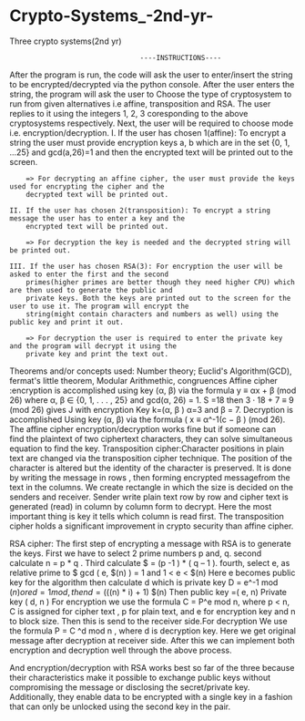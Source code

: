 # Crypto-Systems_-2nd-yr-
Three crypto systems(2nd yr)

			                      	----INSTRUCTIONS----

After the program is run, the code will ask the user to enter/insert the string to be encrypted/decrypted
via the python console. After the user enters the string, the program will ask the user to Choose the type 
of cryptosystem to run from given alternatives i.e affine, transposition and RSA. The user replies to it 
using the integers 1, 2, 3 coresponding to the above cryptosystems respectively. Next, the user will be 
required to choose mode i.e. encryption/decryption.
	I. If the user has chosen 1(affine): To encrypt a string the user must provide encryption keys a, b which are 
		in the set {0, 1, ...25} and gcd(a,26)=1 and then the encrypted text will be printed out to the screen.

		=> For decrypting an affine cipher, the user must provide the keys used for encrypting the cipher and the
		decrypted text will be printed out.

	II. If the user has chosen 2(transposition): To encrypt a string message the user has to enter a key and the 
		encrypted text will be printed out.

		=> For decryption the key is needed and the decrypted string will be printed out.

	III. If the user has chosen RSA(3): For encryption the user will be asked to enter the first and the second 
		primes(higher primes are better though they need higher CPU) which are then used to generate the public and 
		private keys. Both the keys are printed out to the screen for the user to use it. The program will encrypt the 
		string(might contain characters and numbers as well) using the public key and print it out.
		
		=> For decryption the user is required to enter the private key and the program will decrypt it using the
		private key and print the text out.
Theorems and/or concepts used: Number theory; Euclid's Algorithm(GCD), fermat's little theorem, Modular Arithmethic, congruences
Affine cipher :encryption is accomplished using key (α, β) via the formula y ≡ αx + β (mod 26)  where α, β ∈ {0, 1, . . . , 25} and 
	gcd(α, 26) = 1. S =18  then 3 · 18 + 7 ≡ 9 (mod 26) gives J with encryption Key k=(α, β ) α=3 and β = 7.
	Decryption is accomplished Using  key (α, β) via the formula  ( x ≡ α^-1(c −  β ) (mod 26).
	The affine cipher encryption/decryption works fine but if someone can find the plaintext of two ciphertext characters, 
	they can solve simultaneous equation to find the key.
Transposition cipher:Character positions in plain text are changed via the transposition cipher technique. The position of the 
	character is altered but the identity of the character is preserved.
	 It is done by writing the message in rows , then forming encrypted messagefrom the text in the columns.
	 We create rectangle in which the size is decided on the senders and receiver. Sender write plain text row by
	 row and cipher text is generated (read) in column by column form to decrypt. Here the most important thing 
	is key it tells which column is read first.
The transposition cipher holds a significant improvement in crypto security than affine cipher.

RSA cipher:  The first step of encrypting a message with RSA is to generate the keys. First we have to select 2 prime numbers p and, q. 
second calculate n = p * q . Third calculate $ = (p -1 ) * (  q – 1 ). fourth, select e, as relative prime to $  gcd ( e, $(n) ) = 1  and 1 < e < $(n) 
Here e becomes public key for the algorithm then calculate d which is private key D = e^-1 mod $(n) or ed = 1 mod  , then d = (($(n) * i) + 1) $(n)
Then public key  =( e, n) Private key ( d, n )
For encryption we use the formula  C = P^e mod n, where p < n, C is assigned for cipher text , p for plain text, and e for encryption key and n to block size.
Then this is send to the receiver side.For decryption We use the formula P = C ^d mod n , where d is decryption key. Here we get original message after decryption at receiver side. 
After this we can implement both encryption and decryption well through the above process.

And encryption/decryption with RSA works best 
	so far of the three because their characteristics make it possible to exchange public keys without compromising the message or disclosing the 
	secret/private key. Additionally, they enable data to be encrypted with a single key in a fashion that can only be unlocked using 
	the second key in the pair.








